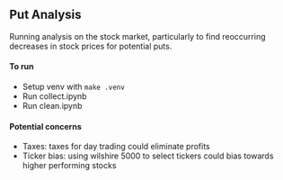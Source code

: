 ## Put Analysis

Running analysis on the stock market, particularly to find reoccurring decreases in stock prices for potential puts.

#### To run
- Setup venv with `make .venv`
- Run collect.ipynb
- Run clean.ipynb

#### Potential concerns
- Taxes: taxes for day trading could eliminate profits
- Ticker bias: using wilshire 5000 to select tickers could bias towards higher performing stocks

